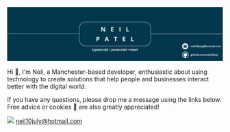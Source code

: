 <img src='https://github.com/neil10july/neil10july/blob/main/images/github-banner.png' alt='github README header' >
<p>Hi 👋, I'm Neil, a Manchester-based developer, enthusiastic about using technology to create solutions that help people and businesses interact better with the digital world.

If you have any questions, please drop me a message using the links below. Free advice or cookies 🍪 are also greatly appreciated!
</p>

<a href="https://www.linkedin.com/in/neil10july"><img src="https://img.shields.io/badge/linkedin-%230077B5.svg?&style=for-the-badge&logo=linkedin&logoColor=white" height=25></a>
<a href="mailto: neil10july@hotmail.com">neil10july@hotmail.com</a>  
